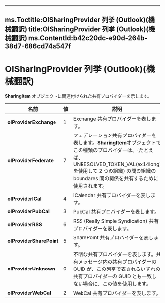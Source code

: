 

---
ms.Toctitle:OlSharingProvider 列挙 (Outlook)(機械翻訳)
title:OlSharingProvider 列挙 (Outlook)(機械翻訳)
ms.ContentId:b42c20dc-e90d-264b-38d7-686cd74a547f
---
# OlSharingProvider 列挙 (Outlook)(機械翻訳)




**SharingItem** オブジェクトに関連付けられた共有プロバイダーを示します。

|**名前**|**値**|**説明**|
|---|---|---|
|**olProviderExchange**|1|Exchange 共有プロバイダーを表します。|
|**olProviderFederate**|7|フェデレーション共有プロバイダーを表します。**SharingItem**オブジェクトでこの種類のプロバイダーは、(たとえば、 UNRESOLVED_TOKEN_VAL(ex14long)を使用して 2 つの組織) の間の組織の boundares 間の関係を共有するために使用されます。|
|**olProviderICal**|4|iCalendar 共有プロバイダーを表します。|
|**olProviderPubCal**|3|PubCal 共有プロバイダーを表します。|
|**olProviderRSS**|6|RSS (Really Simple Syndication) 共有プロバイダーを表します。|
|**olProviderSharePoint**|5|SharePoint 共有プロバイダーを表します。|
|**olProviderUnknown**|0|不明な共有プロバイダーを表します。共有メッセージ内の共有プロバイダーの GUID が、この列挙で表されるいずれの共有プロバイダーの GUID とも一致しない場合に、この値を使用します。|
|**olProviderWebCal**|2|WebCal 共有プロバイダーを表します。|




